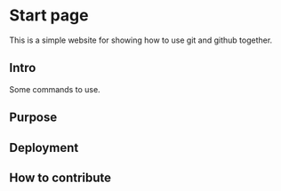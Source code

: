 # Start page

This is a simple website for showing 
how to use git and github together.

## Intro

Some commands to use.

## Purpose

## Deployment

## How to contribute